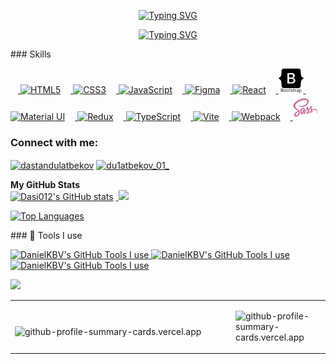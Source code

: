 
<!-- Hi ![](https://user-images.githubusercontent.com/18350557/176309783-0785949b-9127-417c-8b55-ab5a4333674e.gif)My name is Dastan Dulatbekov
===========================================================================================================================================
 -->

 <p align="center">
<a href="https://git.io/typing-svg"><img src="https://readme-typing-svg.herokuapp.com?font=Fira+Code&weight=500&size=40&duration=1&pause=1000&center=true&repeat=false&width=510&height=60&lines=Dastan+Dulatbekov" alt="Typing SVG" /></a>
</p>
<p align="center">
<a href="https://git.io/typing-svg"><img src="https://readme-typing-svg.herokuapp.com?font=Fira+Code&weight=500&pause=100&center=true&width=510&lines=I+am+a+front-end+developer+from+Kyrgyzstan" alt="Typing SVG" /></a>
</p>
### Skills
<p align="left">
  <a href="https://developer.mozilla.org/en-US/docs/Glossary/HTML5" target="_blank" rel="noreferrer">  <img width="12" /> <img src="https://raw.githubusercontent.com/danielcranney/readme-generator/main/public/icons/skills/html5-colored.svg" width="36" height="36" alt="HTML5" /></a>
  <a href="https://www.w3.org/TR/CSS/#css" target="_blank" rel="noreferrer">  <img width="12" /> <img src="https://raw.githubusercontent.com/danielcranney/readme-generator/main/public/icons/skills/css3-colored.svg" width="36" height="36" alt="CSS3" /></a>
<a href="https://developer.mozilla.org/en-US/docs/Web/JavaScript" target="_blank" rel="noreferrer">  <img width="12" /> <img src="https://raw.githubusercontent.com/danielcranney/readme-generator/main/public/icons/skills/javascript-colored.svg" width="36" height="36" alt="JavaScript" /></a>
<a href="https://www.figma.com/" target="_blank" rel="noreferrer">  <img width="12" /> <img src="https://raw.githubusercontent.com/danielcranney/readme-generator/main/public/icons/skills/figma-colored.svg" width="36" height="36" alt="Figma" /></a>
<a href="https://reactjs.org/" target="_blank" rel="noreferrer">  <img width="12" /> <img src="https://raw.githubusercontent.com/danielcranney/readme-generator/main/public/icons/skills/react-colored.svg" width="36" height="36" alt="React" /></a>
 <a href="https://getbootstrap.com" target="_blank" rel="noreferrer">  <img width="12" />  <img src="https://raw.githubusercontent.com/devicons/devicon/master/icons/bootstrap/bootstrap-plain-wordmark.svg" alt="bootstrap" width="40" height="40"/> </a>
<a href="https://mui.com/" target="_blank" rel="noreferrer">  <img width="12" /> <img src="https://raw.githubusercontent.com/danielcranney/readme-generator/main/public/icons/skills/materialui-colored.svg" width="36" height="36" alt="Material UI" /></a>
<a href="https://redux.js.org/" target="_blank" rel="noreferrer">  <img width="12" /> <img src="https://raw.githubusercontent.com/danielcranney/readme-generator/main/public/icons/skills/redux-colored.svg" width="36" height="36" alt="Redux" /></a>
<a href="https://www.typescriptlang.org/" target="_blank" rel="noreferrer">  <img width="12" /> <img src="https://raw.githubusercontent.com/danielcranney/readme-generator/main/public/icons/skills/typescript-colored.svg" width="36" height="36" alt="TypeScript" /></a>
<a href="https://vitejs.dev/" target="_blank" rel="noreferrer">  <img width="12" /> <img src="https://raw.githubusercontent.com/danielcranney/readme-generator/main/public/icons/skills/vite-colored.svg" width="36" height="36" alt="Vite" /></a>
<a href="https://webpack.js.org/" target="_blank" rel="noreferrer">  <img width="12" /> <img src="https://raw.githubusercontent.com/danielcranney/readme-generator/main/public/icons/skills/webpack-colored.svg" width="36" height="36" alt="Webpack" /></a>
      <a href="https://sass-lang.com" target="_blank" rel="noreferrer">  <img width="12" /> <img src="https://raw.githubusercontent.com/devicons/devicon/master/icons/sass/sass-original.svg" alt="sass" width="40" height="40"/> </a>
</p>

<h3 align="left">Connect with me:</h3>
<p align="left">
<a href="https://linkedin.com/in/dastandulatbekov" target="blank"><img align="center" src="https://raw.githubusercontent.com/rahuldkjain/github-profile-readme-generator/master/src/images/icons/Social/linked-in-alt.svg" alt="dastandulatbekov" height="30" width="40" /></a>
<a href="https://instagram.com/du1atbekov_01_" target="blank"><img align="center" src="https://raw.githubusercontent.com/rahuldkjain/github-profile-readme-generator/master/src/images/icons/Social/instagram.svg" alt="du1atbekov_01_" height="30" width="40" /></a>
</p>
<b>My GitHub Stats</b>
<br/>
<a href="http://www.github.com/Dasi012" ><img src="https://github-readme-stats.vercel.app/api?username=Dasi012&show_icons=true&hide=&count_private=true&title_color=0891b2&text_color=ffffff&icon_color=0891b2&bg_color=1c1917&hide_border=true&show_icons=true" alt="Dasi012's GitHub stats" /></a>
<a href="http://www.github.com/Dasi012" >&nbsp;<img src="https://github-readme-streak-stats.herokuapp.com/?user=Dasi012&stroke=ffffff&background=1c1917&ring=0891b2&fire=0891b2&currStreakNum=ffffff&currStreakLabel=0891b2&sideNums=ffffff&sideLabels=ffffff&dates=ffffff&hide_border=true" /></a>
<p  align="left">
<a href="https://github.com/Dasi012" align="left"><img src="https://github-readme-stats.vercel.app/api/top-langs/?username=Dasi012&langs_count=10&title_color=0891b2&text_color=ffffff&icon_color=0891b2&bg_color=1c1917&hide_border=true&locale=en&custom_title=Top%20%Languages" alt="Top Languages" /></a>
</p>
### 🧰 Tools I use
<p align='left'> 
<a href="https://code.visualstudio.com/">
 <img src="https://skills.thijs.gg/icons?i=vscode" alt="DanielKBV's GitHub Tools I use" />
</a>
<a href="https://www.figma.com/ui-design-tool/">
 <img src="https://skills.thijs.gg/icons?i=figma" alt="DanielKBV's GitHub Tools I use" />
</a>
<a href="https://firebase.google.com/">
 <img src="https://skills.thijs.gg/icons?i=firebase" alt="DanielKBV's GitHub Tools I use" />
</a>
</p>

![](http://github-profile-summary-cards.vercel.app/api/cards/profile-details?username=Dasi012&theme=github_dark)

<table>
  <tr>
    <td>
     <p>
      <img width='1400px'/>
     <img src="http://github-profile-summary-cards.vercel.app/api/cards/repos-per-language?username=Dasi012&theme=github_dark" alt="github-profile-summary-cards.vercel.app"/>
     </p>
    </td>
    <td>
     <p>
     <img src="http://github-profile-summary-cards.vercel.app/api/cards/most-commit-language?username=Dasi012&theme=github_dark" alt="github-profile-summary-cards.vercel.app" />
     </p>
    </td>
  </tr>
</table>
